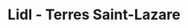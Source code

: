 ---
title: "Lidl - Terres Saint-Lazare"
url: /ris-orangis/lidl-terres-saint-lazare/
shop: supermarché
---